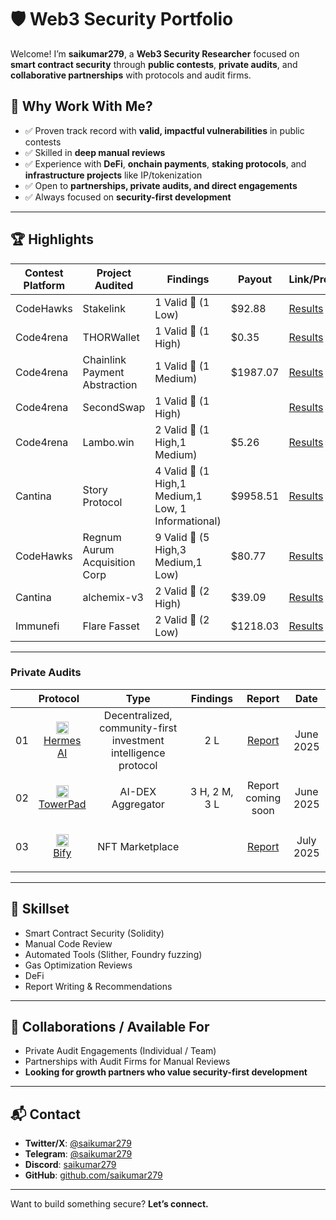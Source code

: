 # 🛡️ Web3 Security Portfolio

Welcome! I’m **saikumar279**, a **Web3 Security Researcher** focused on **smart contract security** through **public contests**, **private audits**, and **collaborative partnerships** with protocols and audit firms.

## 🚀 Why Work With Me?

- ✅ Proven track record with **valid, impactful vulnerabilities** in public contests
- ✅ Skilled in **deep manual reviews**
- ✅ Experience with **DeFi**, **onchain payments**, **staking protocols**, and **infrastructure projects** like IP/tokenization
- ✅ Open to **partnerships, private audits, and direct engagements**
- ✅ Always focused on **security-first development**

---

## 🏆 Highlights

| Contest Platform  | Project Audited       | Findings       | Payout        | Link/Proof                   |
|-------------------|-----------------------|----------------|-------------|------------------------------|
| CodeHawks         | Stakelink        | 1 Valid 🐞 (1 Low)     | $92.88       | [Results](https://codehawks.cyfrin.io/c/2024-09-stakelink/results)        |
| Code4rena          | THORWallet        | 1 Valid 🐞 (1 High)     | $0.35       | [Results](https://code4rena.com/audits/2025-02-thorwallet)        |
| Code4rena         | Chainlink Payment Abstraction        | 1 Valid 🐞 (1 Medium)     | $1987.07       | [Results](https://code4rena.com/audits/2024-12-chainlink-payment-abstraction)        |
| Code4rena          | SecondSwap        | 1 Valid 🐞 (1 High)      |             | [Results](https://code4rena.com/audits/2024-12-secondswap)        |
| Code4rena          | Lambo.win        | 2 Valid 🐞 (1 High,1 Medium)      |     $5.26        | [Results](https://code4rena.com/audits/2024-12-lambowin)        |
| Cantina          | Story Protocol        | 4 Valid 🐞 (1 High,1 Medium,1 Low, 1 Informational)      |     $9958.51        | [Results](https://cantina.xyz/competitions/0561defa-eeb2-4a74-8884-5d7a873afa58/leaderboard)        |
| CodeHawks         | Regnum Aurum Acquisition Corp        | 9 Valid 🐞 (5 High,3 Medium,1 Low)     | $80.77       | [Results](https://codehawks.cyfrin.io/c/2025-02-raac/results)        |
| Cantina         | alchemix-v3        |2 Valid 🐞 (2 High)     | $39.09       | [Results](https://cantina.xyz/code/e68909e6-3491-4a94-a707-ecf0c89cf72a/overview/leaderboard)        |
| Immunefi         | Flare Fasset        |2 Valid 🐞 (2 Low)     | $1218.03       | [Results](https://immunefi.com/audit-competition/audit-comp-flare-fassets/leaderboard/)        |
<!-- Add more rows as you participate in more contests -->

---

### Private Audits 
|    | **Protocol**                                                                                                                                                                             |                              Type                               |   Findings    |                                  Report                                   |     Date      |
|:--:|:-----------------------------------------------------------------------------------------------------------------------------------------------------------------------------------------|:---------------------------------------------------------------:|:-------------:|:-------------------------------------------------------------------------:|:-------------:|
| 01 | <p align="center"><img src="https://pbs.twimg.com/profile_images/1934337561759260672/JE-g6x9P_400x400.jpg" width="20"><br><a href="https://hermesaianalyzer.com/">Hermes AI</a></p>     | Decentralized, community-first investment intelligence protocol |      2 L      | [Report](https://github.com/radcipher/radcipher/blob/main/reports/private-audits/pdf/2025-06-30-HermesAi-Audit-Report.pdf) | June 2025 |
| 02 | <p align="center"><img src="https://pbs.twimg.com/profile_images/1927284140602228737/-JFdo200_400x400.jpg" width="20"><br><a href="https://www.towerpad.org//">TowerPad</a></p>         | AI-DEX Aggregator | 3 H, 2 M, 3 L |                            Report coming soon                             | June 2025 |
| 03 | <p align="center"><img src="https://pbs.twimg.com/profile_images/1910216583810629632/_MSvoVvj_400x400.jpg" width="20"><br><a href="https://www.bify.io/">Bify</a></p>         | NFT Marketplace |  |                            [Report](https://github.com/radcipher/radcipher/blob/main/reports/private-audits/pdf/2025-07-19-Bify-Audit-Report.pdf)                      | July 2025 |
---

## 🔐 Skillset

- Smart Contract Security (Solidity)
- Manual Code Review
- Automated Tools (Slither, Foundry fuzzing)
- Gas Optimization Reviews
- DeFi
- Report Writing & Recommendations

---


## 🤝 Collaborations / Available For

- Private Audit Engagements (Individual / Team)
- Partnerships with Audit Firms for Manual Reviews
- **Looking for growth partners who value security-first development**

---

## 📬 Contact

- **Twitter/X**: [@saikumar279](https://x.com/saikumar279)
- **Telegram**: [@saikumar279](http://t.me/saikumar279)
- **Discord**: [saikumar279](https://discord.com/users/780845278014079027)
- **GitHub**: [github.com/saikumar279](https://github.com/saikumar279)

---


Want to build something secure? **Let’s connect.**
